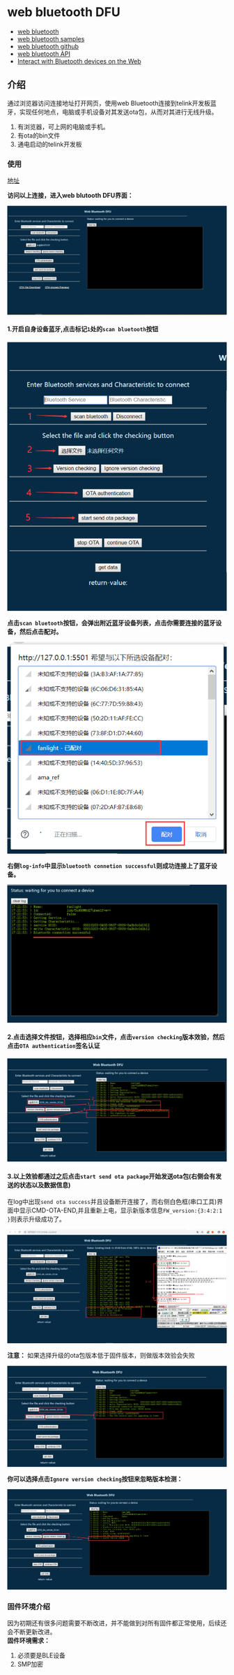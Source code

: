 # web bluetooth DFU

- [web bluetooth](https://webbluetoothcg.github.io/web-bluetooth/)
- [web bluetooth samples](https://googlechrome.github.io/samples/web-bluetooth/index.html)
- [web bluetooth github](https://github.com/WebBluetoothCG/web-bluetooth)
- [web bluetooth API](https://developer.mozilla.org/en-US/docs/Web/API/Web_Bluetooth_API)
- [Interact with Bluetooth devices on the Web](https://developers.google.com/web/updates/2015/07/interact-with-ble-devices-on-the-web)

## 介绍

通过浏览器访问连接地址打开网页，使用web Bluetooth连接到telink开发板蓝牙，实现任何地点，电脑或手机设备对其发送ota包，从而对其进行无线升级。

1. 有浏览器，可上网的电脑或手机。
2. 有ota的bin文件
3. 通电启动的telink开发板

### 使用

[地址](https://developers.google.com/web/updates/2015/07/interact-with-ble-devices-on-the-web)

**访问以上连接，进入web blutooth DFU界面：**

![interface](image/interface.png)

#### 1.开启自身设备蓝牙,点击标记`1`处的`scan bluetooth`按钮

![step](image/step.png)

**点击`scan bluetooth`按钮，会弹出附近蓝牙设备列表，点击你需要连接的蓝牙设备，然后点击配对。**

![list](image/bluetooth-list.png)

**右侧`log-info`中显示`bluetooth connetion successful`则成功连接上了蓝牙设备。**

![connect](image/connect-success.png)

#### 2.点击选择文件按钮，选择相应`bin`文件，点击`version checking`版本效验，然后点击`OTA authentication`签名认证

![show-info](image/show-info.png)

#### 3.以上效验都通过之后点击`start send ota package`开始发送ota包(右侧会有发送的状态以及数据信息)

在log中出现`send ota success`并且设备断开连接了，而右侧白色框(串口工具)界面中显示CMD-OTA-END,并且重新上电，显示新版本信息`FW_version:{3:4:2:1 }`则表示升级成功了。

![result](image/result.png)

**注意：**
如果选择升级的ota包版本低于固件版本，则做版本效验会失败

![version-low](image/ver-low.png)

**你可以选择点击`Ignore version checking`按钮来忽略版本检测：**

![ignore](image/ignore-ver.png)

### 固件环境介绍

因为初期还有很多问题需要不断改进，并不能做到对所有固件都正常使用，后续还会不断更新改进。  
**固件环境需求：**  

1. 必须要是BLE设备
2. SMP加密
